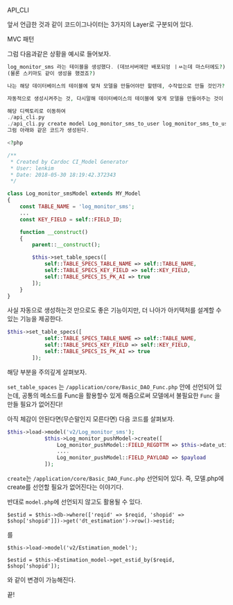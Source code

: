 API_CLI

앞서 언급한 것과 같이 코드이그나이터는 3가지의 Layer로 구분되어 있다.

MVC 패턴



그럼 다음과같은 상황을 예시로 들어보자.

```php
log_monitor_sms 라는 테이블을 생성했다. (데브서버에만 배포되엉 ㅣㅆ는데 마스터에도?)
(물론 스키마도 같이 생성을 했겠죠?)

나는 해당 데이터베이스의 테이블에 맞쳐 모델을 만들어야만 할텐데, 수작업으로 만들 것인가? 여기서 개발자적인 면모가 들어있다.

자동적으로 생성시켜주는 것, 다시말해 데이터베이스의 테이블에 맞게 모델을 만들어주는 것이 API_CLI이다.

해당 디렉토리로 이동하여
./api_cli.py
./api_cli.py create model Log_monitor_sms_to_user log_monitor_sms_to_user 같이 작성한다.
그럼 아래와 같은 코드가 생성된다.

<?php

/**
 * Created by Cardoc CI_Model Generator
 * User: lenkim
 * Date: 2018-05-30 18:19:42.372343
 */

class Log_monitor_smsModel extends MY_Model
{
    const TABLE_NAME = 'log_monitor_sms';
    ...
    const KEY_FIELD = self::FIELD_ID;

    function __construct()
    {
        parent::__construct();

        $this->set_table_specs([
            self::TABLE_SPECS_TABLE_NAME => self::TABLE_NAME,
            self::TABLE_SPECS_KEY_FIELD => self::KEY_FIELD,
            self::TABLE_SPECS_IS_PK_AI => true
        ]);
    }
}
```

사실 자동으로 생성하는것 만으로도 좋은 기능이지만, 더 나아가 아키텍처를 설계할 수 있는 기능을 제공한다.

```php
$this->set_table_specs([
            self::TABLE_SPECS_TABLE_NAME => self::TABLE_NAME,
            self::TABLE_SPECS_KEY_FIELD => self::KEY_FIELD,
            self::TABLE_SPECS_IS_PK_AI => true
        ]);
```

해당 부분을 주의깊게 살펴보자.

`set_table_spaces` 는 `/application/core/Basic_DAO_Func.php` 안에 선언되어 있는데, 공통의 메소드를 Func을 활용할수 있게 해줌으로써 모델에서 불필요한 `Func` 을 만들 필요가 없어진다!



아직 체감이 안된다면(무슨말인지 모른다면) 다음 코드를 살펴보자.

```php
$this->load->model('v2/Log_monitor_sms');
            $this->Log_monitor_pushModel->create([
                Log_monitor_pushModel::FIELD_REGDTTM => $this->date_utils->now(),
                ....
                Log_monitor_pushModel::FIELD_PAYLOAD => $payload
            ]);
```

`create`는 `/application/core/Basic_DAO_Func.php` 선언되어 있다. 즉, 모델.php에 create를 선언할 필요가 없어진다는 이야기다.

반대로 `model.php`에 선언되지 않고도 활용될 수 있다.

`$estid = $this->db->where(['reqid' => $reqid, 'shopid' => $shop['shopid']])->get('dt_estimation')->row()->estid;`

를

`$this->load->model('v2/Estimation_model');`

`$estid = $this->Estimation_model->get_estid_by($reqid, $shop['shopid']);`

와 같이 변경이 가능해진다.



끝!